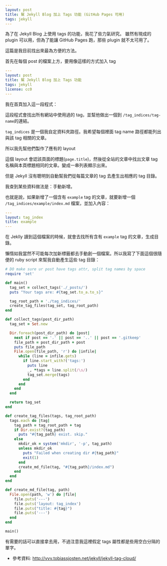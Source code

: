 ```yaml
---
layout: post
title: 幫 Jekyll Blog 加上 Tags 功能 (GitHub Pages 可用)
tags: jekyll
---
```


為了在 Jekyll Blog 上使用 tags 的功能，我花了些力氣研究。
雖然有現成的 plugin 可以用，但為了能讓 GitHub Pages 跑，那些 plugin 就不太可用了。

這篇是我目前找出來最為方便的方法。
<!-- more -->

首先在每個 post 的檔案上方，要用像這樣的方式加入 tag
```yaml
---
layout: post
title: 幫 Jekyll Blog 加上 Tags 功能
tags: jekyll
license: cc0
---
```

我在首頁加入這一段程式：
<script src="https://gist.github.com/wabilin/99589a0e71f15fd17a5699de97387ba4.js"></script>

這段程式會找出所有網站中使用過的 tag，並幫他做出一個到 `/tag_indices/tag-name`的連結。

`tag_indices` 是一個我自定資料夾路徑。我希望每個裡面 tag name 路徑都能列出與該 tag 相關的文章。

所以我先幫他們製作了應有的 layout
<script src="https://gist.github.com/wabilin/de1b5ab47d12e29c650ff12b8a870c40.js"></script>

這個 layout 會認該頁面的標題(`page.title`)，然後從全站的文章中找出文章 tag 名稱與本頁標題相同的文章。變成一串列表顯示出來。

但是 Jekyll 沒有聰明到自動幫我們從每篇文章的 tag 去產生出相應的 tag 目錄。

我查到某些資料做法是：手動新增。

也就是說，如果新增了一個含有 `example` tag 的文章，就要新增一個 `/tag_indices/example/index.md` 檔案，並加入內容：

```yaml
---
layout: tag_index
title: example
---
```
在 Jeklly 讀到這個檔案的時候，就會去找所有含有 `example` tag 的文章，生成目錄。

懶惰如我當然不可能每次加新標籤都去手動創一個檔案。所以我寫了下面這個很隨便的 ruby script 來幫我自動產生這些 tag 目錄：

```rb
# DO make sure ur post have tags attr, split tag names by space
require 'set'

def main()
  tag_set = collect_tags('./_posts/')
  puts "Your tags are: #{tag_set.to_a.to_s}"

  tag_root_path = './tag_indices/'
  create_tag_files(tag_set, tag_root_path)
end

def collect_tags(post_dir_path)
  tag_set = Set.new

  Dir.foreach(post_dir_path) do |post|
    next if post == '.' || post == '..' || post == '.gitkeep'
    file_path = post_dir_path + post
    puts file_path
    File.open(file_path, 'r') do |infile|
      while (line = infile.gets)
        if line.start_with?('tags:')
          puts line
          _, *tags = line.split(/\s/)
          tag_set.merge(tags)
        end
      end
    end
  end

  return tag_set
end

def create_tag_files(tags, tag_root_path)
  tags.each do |tag|
    tag_path = tag_root_path + tag
    if Dir.exist?(tag_path)
      puts "#{tag_path} exist. skip."
    else
      mkdir_ok = system('mkdir', '-p', tag_path)
      unless mkdir_ok
        puts "Failed when creating dir #{tag_path}"
        exit(1)
      end
      create_md_file(tag, "#{tag_path}/index.md")
    end
  end
end

def create_md_file(tag, path)
  File.open(path, 'w') do |file|
    file.puts('---')
    file.puts('layout: tag_index')
    file.puts("title: #{tag}")
    file.puts('---')
  end
end

main()
```

有需要的話可以直接拿去用，不過注意我這裡假定 tags 屬性都是些用空白分隔的單字。

 - 參考資料: http://vvv.tobiassjosten.net/jekyll/jekyll-tag-cloud/
